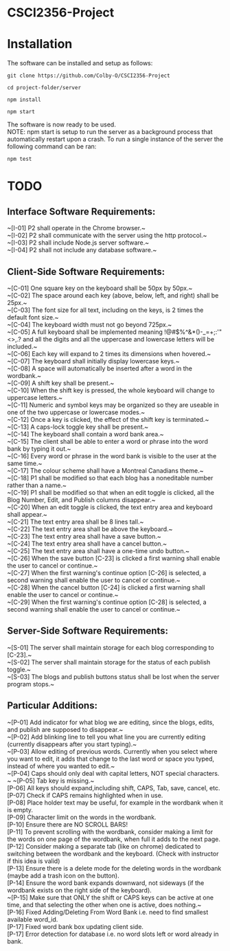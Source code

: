 # CSCI2356-Project

# Installation

The software can be installed and setup as follows:

```
git clone https://github.com/Colby-O/CSCI2356-Project
```

```
cd project-folder/server
```

```
npm install
```

```
npm start
```

The software is now ready to be used. <br>
NOTE: npm start is setup to run the server as a background process that automatically restart upon a crash. To run a single instance of the server the following command can be ran:

```
npm test
```

# TODO

## Interface Software Requirements:

~[I-01] P2 shall operate in the Chrome browser.~ <br>
~[I-02] P2 shall communicate with the server using the http protocol.~ <br>
~[I-03] P2 shall include Node.js server software.~ <br>
~[I-04] P2 shall not include any database software.~ <br>

## Client-Side Software Requirements:

~[C-01] One square key on the keyboard shall be 50px by 50px.~ <br>
~[C-02] The space around each key (above, below, left, and right) shall be 25px.~ <br>
~[C-03] The font size for all text, including on the keys, is 2 times the default font size.~ <br>
~[C-04] The keyboard width must not go beyond 725px.~ <br>
~[C-05] A full keyboard shall be implemented meaning !@#$%^&\*()-\_=+;:'"<>,.? and all the digits and all the uppercase and lowercase letters will be included.~ <br>
~[C-06] Each key will expand to 2 times its dimensions when hovered.~ <br>
~[C-07] The keyboard shall initially display lowercase keys.~ <br>
~[C-08] A space will automatically be inserted after a word in the wordbank.~ <br>
~[C-09] A shift key shall be present.~ <br>
~[C-10] When the shift key is pressed, the whole keyboard will change to uppercase letters.~ <br>
~[C-11] Numeric and symbol keys may be organized so they are useable in one of the two uppercase or lowercase modes.~ <br>
~[C-12] Once a key is clicked, the effect of the shift key is terminated.~ <br>
~[C-13] A caps-lock toggle key shall be present.~ <br>
~[C-14] The keyboard shall contain a word bank area.~ <br>
~[C-15] The client shall be able to enter a word or phrase into the word bank by typing it out.~ <br>
~[C-16] Every word or phrase in the word bank is visible to the user at the same time.~ <br>
~[C-17] The colour scheme shall have a Montreal Canadians theme.~ <br>
~[C-18] P1 shall be modified so that each blog has a noneditable number rather than a name.~ <br>
~[C-19] P1 shall be modified so that when an edit toggle is clicked, all the Blog Number, Edit, and Publish columns disappear.~ <br>
~[C-20] When an edit toggle is clicked, the text entry area and keyboard shall appear.~ <br>
~[C-21] The text entry area shall be 8 lines tall.~ <br>
~[C-22] The text entry area shall be above the keyboard.~ <br>
~[C-23] The text entry area shall have a save button.~ <br>
~[C-24] The text entry area shall have a cancel button.~ <br>
~[C-25] The text entry area shall have a one-time undo button.~ <br>
~[C-26] When the save button [C-23] is clicked a first warning shall enable the user to cancel or continue.~ <br>
~[C-27] When the first warning's continue option [C-26] is selected, a second warning shall enable the user to cancel or continue.~ <br>
~[C-28] When the cancel button [C-24] is clicked a first warning shall enable the user to cancel or continue.~ <br>
~[C-29] When the first warning's continue option [C-28] is selected, a second warning shall enable the user to cancel or continue.~ <br>

## Server-Side Software Requirements:

~[S-01] The server shall maintain storage for each blog corresponding to [C-23].~ <br>
~[S-02] The server shall maintain storage for the status of each publish toggle.~ <br>
~[S-03] The blogs and publish buttons status shall be lost when the server program stops.~ <br>

## Particular Additions:

~[P-01] Add indicator for what blog we are editing, since the blogs, edits, and publish are supposed to disappear.~ <br>
~[P-02] Add blinking line to tell you what line you are currently editing (currently disappears after you start typing).~ <br>
~[P-03] Allow editing of previous words. Currently when you select where you want to edit, it adds that change to the last word or space you typed, instead of where you wanted to edit.~ <br>
~[P-04] Caps should only deal with capital letters, NOT special characters. <br>~
~[P-05] Tab key is missing.~ <br>
[P-06] All keys should expand,including shift, CAPS, Tab, save, cancel, etc. <br>
[P-07] Check if CAPS remains highlighted when in use. <br>
[P-08] Place holder text may be useful, for example in the wordbank when it is empty. <br>
[P-09] Character limit on the words in the wordbank. <br>
[P-10] Ensure there are NO SCROLL BARS! <br>
[P-11] To prevent scrolling with the wordbank, consider making a limit for the words on one page of the wordbank, when full it adds to the next page. <br>
[P-12] Consider making a separate tab (like on chrome) dedicated to switching between the wordbank and the keyboard. (Check with instructor if this idea is valid) <br>
[P-13] Ensure there is a delete mode for the deleting words in the wordbank (maybe add a trash icon on the button). <br>
[P-14] Ensure the word bank expands downward, not sideways (if the wordbank exists on the right side of the keyboard). <br>
~[P-15] Make sure that ONLY the shift or CAPS keys can be active at one time, and that selecting the other when one is active, does nothing.~ <br>
[P-16] Fixed Adding/Deleting From Word Bank i.e. need to find smallest available word_id. <br>
[P-17] Fixed word bank box updating client side. <br>
[P-17] Error detection for database i.e. no word slots left or word already in bank. <br>
